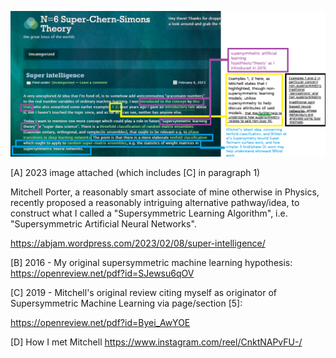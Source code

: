 ![image](https://github.com/g0dEngineer/Supersymmetric-Artificial-Neural-Network-External-Contributions/blob/main/__supersymmetric%20learning%20-%2010fold%20theory%20proposal_idea.png)

[A] 2023 image attached (which includes [C] in paragraph 1)

Mitchell Porter, a reasonably smart associate of mine otherwise in Physics, recently proposed a reasonably intriguing alternative pathway/idea, to construct what I called a "Supersymmetric Learning Algorithm", i.e. "Supersymmetric Artificial Neural Networks".

https://abjam.wordpress.com/2023/02/08/super-intelligence/

[B] 2016 - My original supersymmetric machine learning hypothesis:
https://openreview.net/pdf?id=SJewsu6qOV

[C] 2019 - Mitchell's original review citing myself as originator of Supersymmetric Machine Learning via page/section [5]:

https://openreview.net/pdf?id=Byei_AwYOE

[D] How I met Mitchell 
https://www.instagram.com/reel/CnktNAPvFU-/

